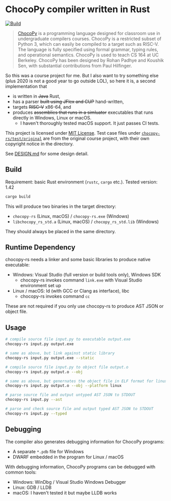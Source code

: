 # ChocoPy compiler written in Rust

[![Build](https://github.com/wwylele/chocopy-rs/workflows/Rust/badge.svg)](https://github.com/wwylele/chocopy-rs/actions)

> [ChocoPy](https://chocopy.org/) is a programming language designed for classroom use in undergraduate compilers courses. ChocoPy is a restricted subset of Python 3, which can easily be compiled to a target such as RISC-V. The language is fully specified using formal grammar, typing rules, and operational semantics. ChocoPy is used to teach CS 164 at UC Berkeley. ChocoPy has been designed by Rohan Padhye and Koushik Sen, with substantial contributions from Paul Hilfinger.

So this was a course project for me. But I also want to try something else (plus 2020 is not a good year to go outside LOL), so here it is, a second implementation that
 - is written in ~~Java~~ Rust,
 - has a parser ~~built using JFlex and CUP~~ hand-written,
 - targets ~~RISC-V~~ x86-64, and
 - produces ~~assemblies that runs in a simluator~~ executables that runs directly in Windows, Linux or macOS.
   - I haven't thoroughly tested macOS support. It just passes CI tests.

This project is licensed under [MIT License](LICENSE). Test case files under [`chocopy-rs/test/original`](chocopy-rs/test/original) are from the original course project, with their own copyright notice in the directory.

See [DESIGN.md](DESIGN.md) for some design detail.

## Build

Requirement: basic Rust environment (`rustc`, `cargo` etc.). Tested version: 1.42

```bash
cargo build
```

This will produce two binaries in the target directory:
 - `chocopy-rs` (Linux, macOS) / `chocopy-rs.exe` (Windows)
 - `libchocopy_rs_std.a` (Linux, macOS) / `chocopy_rs_std.lib` (Windows)

 They should always be placed in the same directory.

## Runtime Dependency

chocopy-rs needs a linker and some basic libraries to produce native executable:
 - Windows: Visual Studio (full version or build tools only), Windows SDK
   - chocopy-rs invokes command `link.exe` with Visual Studio environment set up
 - Linux / macOS: ld (with GCC or Clang as interface), libc
   - chocopy-rs invokes command `cc`

These are not required if you only use chocopy-rs to produce AST JSON or object file.

## Usage

```bash
# compile source file input.py to executable output.exe
chocopy-rs input.py output.exe

# same as above, but link against static library
chocopy-rs input.py output.exe --static

# compile source file input.py to object file output.o
chocopy-rs input.py output.o --obj

# same as above, but genernates the object file in ELF format for linux
chocopy-rs input.py output.o --obj --platform linux

# parse source file and output untyped AST JSON to STDOUT
chocopy-rs input.py --ast

# parse and check source file and output typed AST JSON to STDOUT
chocopy-rs input.py --typed

```

## Debugging

The compiler also generates debugging information for ChocoPy programs:
 - A separate `*.pdb` file for Windows
 - DWARF embedded in the program for Linux / macOS

With debugging information, ChocoPy programs can be debugged with common tools:
 - Windows: WinDbg / Visual Studio Windows Debugger
 - Linux: GDB / LLDB
 - macOS: I haven't tested it but maybe LLDB works
